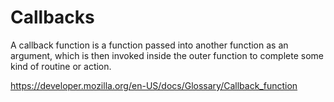 # Callbacks

A callback function is a function passed into another function as an argument, which is then invoked inside the outer function to complete some kind of routine or action.

https://developer.mozilla.org/en-US/docs/Glossary/Callback_function
